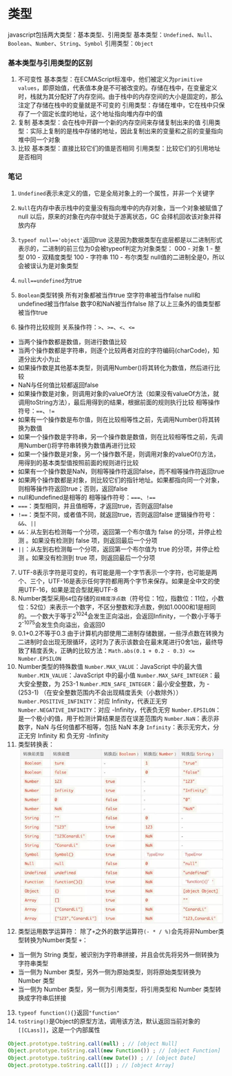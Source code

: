 # 类型
javascript包括两大类型：基本类型、引用类型
基本类型：`Undefined`、`Null`、`Boolean`、`Number`、`String`、`Symbol`
引用类型：`Object`
### 基本类型与引用类型的区别
1. 不可变性
基本类型：在ECMAScript标准中，他们被定义为`primitive values`，即原始值，代表值本身是不可被改变的。存储在栈中，在变量定义时，栈就为其分配好了内存空间。由于栈中的内存空间的大小是固定的，那么注定了存储在栈中的变量就是不可变的
引用类型：存储在堆中，它在栈中只保存了一个固定长度的地址，这个地址指向堆内存中的值
2. 复制
基本类型：会在栈中开辟一个新的内存空间来存储复制出来的值
引用类型：实际上复制的是栈中存储的地址，因此复制出来的变量和之前的变量指向堆中同一个对象
3. 比较
基本类型：直接比较它们的值是否相同
引用类型：比较它们的引用地址是否相同
### 笔记
1. `Undefined`表示未定义的值，它是全局对象上的一个属性，并非一个关键字

2. `Null`在内存中表示栈中的变量没有指向堆中的内存对象，当一个对象被赋值了 null 以后，原来的对象在内存中就处于游离状态，GC 会择机回收该对象并释放内存

3. `typeof null=='object'`返回true
这是因为数据类型在底层都是以二进制形式表示的，二进制的前三位为0会被typeof判定为对象类型：
000 - 对象
1 - 整型
010 - 双精度类型
100 - 字符串
110 - 布尔类型
null值的二进制全是0，所以会被误认为是对象类型

4. `null==undefined`为true
5. `Boolean`类型转换
所有对象都被当作true
空字符串被当作false
null和undefined被当作false
数字0和NaN被当作false
除了以上三条外的值类型都被当作true
6. 操作符比较规则
关系操作符：`>`、`>=`、`<`、`<=`
+ 当两个操作数都是数值，则进行数值比较
+ 当两个操作数都是字符串，则逐个比较两者对应的字符编码(charCode)，知道分出大小为止
+ 如果操作数是其他基本类型，则调用Number()将其转化为数值，然后进行比较
+ NaN与任何值比较都返回false
+ 如果操作数是对象，则调用对象的valueOf方法（如果没有valueOf方法，就调用toString方法），最后用得到的结果，根据前面的规则执行比较
相等操作符号：`==`、`!=`
+ 如果有一个操作数是布尔值，则在比较相等性之前，先调用Number()将其转换为数值
+ 如果一个操作数是字符串，另一个操作数是数值，则在比较相等性之前，先调用Number()将字符串转换为数值再进行比较
+ 如果一个操作数是对象，另一个操作数不是，则调用对象的valueOf()方法，用得到的基本类型值按照前面的规则进行比较
+ 如果有一个操作数是NaN，则相等操作符返回false，而不相等操作符返回true
+ 如果两个操作数都是对象，则比较它们的指针地址。如果都指向同一个对象，则相等操作符返回true；否则，返回false
+ null和undefined是相等的
相等操作符号：`===`、`!==`
+ `===`：类型相同，并且值相等，才返回true，否则返回false
+ `!==`：类型不同，或者值不同，就返回true，否则返回false
逻辑操作符号：`&&`、`||`
+ `&&`：从左到右检测每一个分项，返回第一个布尔值为 false 的分项，并停止检测 。如果没有检测到 false 项，则返回最后一个分项
+ `||`：从左到右检测每一个分项，返回第一个布尔值为 true 的分项，并停止检测 。如果没有检测到 true 项，则返回最后一个分项
7. UTF-8表示字符是可变的，有可能是用一个字节表示一个字符，也可能是两个、三个，UTF-16是表示任何字符都用两个字节来保存。如果是全中文的使用UTF-16，如果是混合型就用UTF-8
8. Number类型采用`64`位存储的`双精度浮点数`（符号位：1位，指数位：11位，小数位：52位）来表示一个数字，不区分整数和浮点数，例如1.0000和1是相同的。一个数大于等于2<sup>1024</sup>会发生正向溢出，会返回Infinity，一个数小于等于2<sup>-1075</sup>会发生负向溢出，会返回0
9. 0.1+0.2不等于0.3
由于计算机内部使用二进制存储数据，一些浮点数在转换为二进制时会出现无限循环，这时为了表示该数会在最末尾进行0舍1出，最终导致了精度丢失，正确的比较方法：`Math.abs(0.1 + 0.2 - 0.3) <= Number.EPSILON`
10. Number类型的特殊数值
`Number.MAX_VALUE`：JavaScript 中的最大值
`Number.MIN_VALUE`：JavaScript 中的最小值
`Number.MAX_SAFE_INTEGER`：最大安全整数，为 253-1
`Number.MIN_SAFE_INTEGER`：最小安全整数，为 -(253-1)
（在安全整数范围内不会出现精度丢失（小数除外））
`Number.POSITIVE_INFINITY`：对应 Infinity，代表正无穷
`Number.NEGATIVE_INFINITY`：对应 -Infinity，代表负无穷
`Number.EPSILON`：是一个极小的值，用于检测计算结果是否在误差范围内
`Number.NaN`：表示非数字，NaN 与任何值都不相等，包括 NaN 本身
`Infinity`：表示无穷大，分 正无穷 Infinity 和 负无穷 -Infinity
11. 类型转换表：
![类型转换表](./类型转换表.jpg)
12. 类型运用数学运算符：
除了`+`之外的数学运算符`(- * / %)`会先将非Number类型转换为Number类型
`+`：
+ 当一侧为 String 类型，被识别为字符串拼接，并且会优先将另外一侧转换为字符串类型
+ 当一侧为 Number 类型，另外一侧为原始类型，则将原始类型转换为 Number 类型
+ 当一侧为 Number 类型，另一侧为引用类型，将引用类型和 Number 类型转换成字符串后拼接
13. `typeof function(){}`返回`"function"`
14. `toString()`是Object的原型方法，调用该方法，默认返回当前对象的`[[CLass]]`，这是一个内部属性
```javascript
Object.prototype.toString.call(null) ; // [object Null]
Object.prototype.toString.call(new Function()) ; // [object Function]
Object.prototype.toString.call(new Date()) ; // [object Date]
Object.prototype.toString.call([]) ; // [object Array]
```
